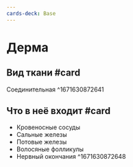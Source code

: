 ```yaml
---
cards-deck: Base
---
```


# Дерма

## Вид ткани #card 
Соединительная
^1671630872641

## Что в неё входит #card 
- Кровеносные сосуды
- Сальные железы
- Потовые железы 
- Волосяные фолликулы
- Нервный окончания
^1671630872648
